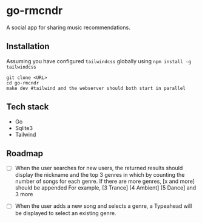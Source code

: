 # go-rmcndr

A social app for sharing music recommendations.

## Installation

Assuming you have configured `tailwindcss` globally using `npm install -g tailwindcss`

```
git clone <URL>
cd go-rmcndr
make dev #tailwind and the webserver should both start in parallel
```

## Tech stack

- Go
- Sqlite3
- Tailwind

## Roadmap

- [ ] When the user searches for new users, the returned results should display the nickname and the top 3 genres in which by counting the number of songs for each genre.
      If there are more genres, [x and more] should be appended
      For example, [3 Trance] [4 Ambient] [5 Dance] and 3 more

- [ ] When the user adds a new song and selects a genre, a Typeahead will be displayed to select an existing genre.
